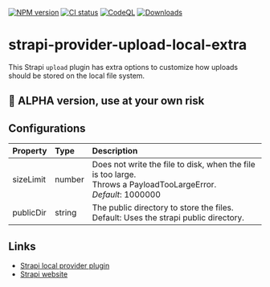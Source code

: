 [![NPM version](https://img.shields.io/npm/v/strapi-provider-upload-local-extra.svg)](https://www.npmjs.com/package/strapi-provider-upload-local-extra)
[![CI status](https://github.com/zeitport/strapi-provider-upload-local-extra/workflows/CI/badge.svg?branch=main&event=push)](https://github.com/zeitport/strapi-provider-upload-local-extra/actions?query=workflow%3ACI)
[![CodeQL](https://github.com/zeitport/strapi-provider-upload-local-extra/workflows/CodeQL/badge.svg)](https://github.com/zeitport/strapi-provider-upload-local-extra/actions?query=workflow%3ACodeQL)
[![Downloads](https://img.shields.io/npm/dm/strapi-provider-upload-local-extra.svg)](https://www.npmjs.com/package/strapi-provider-upload-local-extra)

# strapi-provider-upload-local-extra

This Strapi `upload` plugin has extra options to customize how uploads should be stored on the local file system.

## 🌵 ALPHA version, use at your own risk


## Configurations

| Property      | Type   | Description                                                                                                             |
|:--------------|:-------|:------------------------------------------------------------------------------------------------------------------------|
| sizeLimit     | number | Does not write the file to disk, when the file is too large.<br/> Throws a PayloadTooLargeError.<br/>_Default_: 1000000 |   
| publicDir     | string | The public directory to store the files.<br/>Default: Uses the strapi public directory.                                 |

## Links

- [Strapi local provider plugin](https://www.npmjs.com/package/strapi-provider-upload-local)
- [Strapi website](https://strapi.io/)
